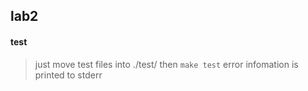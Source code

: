 ## lab2
#### test
> just move test files into ./test/
> then `make test`
> error infomation is printed to stderr

